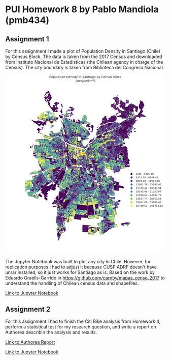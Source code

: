 # PUI Homework 8 by Pablo Mandiola (pmb434)

## Assignment 1

For this assignment I made a plot of Population Density in Santiago (Chile) by Census Block. The data is taken from the 2017 Census and downloaded from Instituto Nacional de Estadisticas (the Chilean agency in charge of the Census). The city boundary is taken from Biblioteca del Congreso Nacional.

![Population Density in Santiago](Santiago_density_by_Block.png)

The Jupyter Notebook was built to plot any city in Chile. However, for replication purposes I had to adjust it because CUSP ADRF doesn't have unrar installed, so it just works for Santiago as is. Based on the work by Eduardo Graells-Garrido in https://github.com/carnby/mapas_censo_2017 to understand the handling of Chilean census data and shapefiles.

[Link to Jupyter Notebook](HW8_1_pmb434.ipynb)

## Assignment 2

For this assignment I had to finish the Citi Bike analysis from Homework 4, perform a statistical test for my research question, and write a report on Authorea describin the analysis and results.

[Link to Authorea Report](https://www.authorea.com/335936/UzMjrZU0T0ZaM4_BkzLXEw)

[Link to Jupyter Notebook](HW8_2_pmb434.ipynb)
